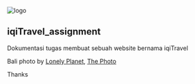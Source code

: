 ![logo](https://user-images.githubusercontent.com/110457847/189671695-eecf565f-a256-4e4b-8c1e-c470e554f1c9.png)

## iqiTravel_assignment
Dokumentasi tugas membuat sebuah website bernama iqiTravel

Bali photo by <a href="https://www.lonelyplanet.com/">Lonely Planet</a>, <a href="https://lp-cms-production.imgix.net/image_browser/bali%20beach.jpg">The Photo</a>

Thanks
